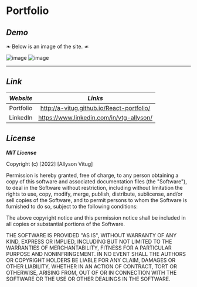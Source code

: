 # **Portfolio**

## *Demo* 
❧ Below is an image of the site. ☙

![image]()
![image]()

---

## *Link*


|  *Website*   |  *Links*   |
| :---: | :---:  |
|   Portfolio    |   http://a-vitug.github.io/React-portfolio/   |
|   LinkedIn    |    https://www.linkedin.com/in/vtg-allyson/   |


## *License*

***MIT License***

Copyright (c) [2022] [Allyson Vitug]

Permission is hereby granted, free of charge, to any person obtaining a copy
of this software and associated documentation files (the "Software"), to deal
in the Software without restriction, including without limitation the rights
to use, copy, modify, merge, publish, distribute, sublicense, and/or sell
copies of the Software, and to permit persons to whom the Software is
furnished to do so, subject to the following conditions:

The above copyright notice and this permission notice shall be included in all
copies or substantial portions of the Software.

THE SOFTWARE IS PROVIDED "AS IS", WITHOUT WARRANTY OF ANY KIND, EXPRESS OR
IMPLIED, INCLUDING BUT NOT LIMITED TO THE WARRANTIES OF MERCHANTABILITY,
FITNESS FOR A PARTICULAR PURPOSE AND NONINFRINGEMENT. IN NO EVENT SHALL THE
AUTHORS OR COPYRIGHT HOLDERS BE LIABLE FOR ANY CLAIM, DAMAGES OR OTHER
LIABILITY, WHETHER IN AN ACTION OF CONTRACT, TORT OR OTHERWISE, ARISING FROM,
OUT OF OR IN CONNECTION WITH THE SOFTWARE OR THE USE OR OTHER DEALINGS IN THE
SOFTWARE.